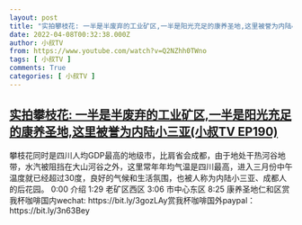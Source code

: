 ```yaml
---
layout: post
title: "实拍攀枝花: 一半是半废弃的工业矿区,一半是阳光充足的康养圣地,这里被誉为内陆小三亚(小叔TV EP190)"
date: 2022-04-08T00:32:38.000Z
author: 小叔TV
from: https://www.youtube.com/watch?v=Q2NZhh0TWno
tags: [ 小叔TV ]
comments: True
categories: [ 小叔TV ]
---
```

<!--1649377958000-->
[实拍攀枝花: 一半是半废弃的工业矿区,一半是阳光充足的康养圣地,这里被誉为内陆小三亚(小叔TV EP190)](https://www.youtube.com/watch?v=Q2NZhh0TWno)
------

<div>
攀枝花同时是四川人均GDP最高的地级市，比肩省会成都，由于地处干热河谷地带，水汽被阻挡在大山河谷之外，这里常年年均气温是四川最高，进入三月份中午温度就已经超过30度，良好的气候和生活氛围，也被人称为内陆小三亚、成都人的后花园。 0:00 介绍 1:29 老矿区西区 3:06 市中心东区 8:25 康养圣地仁和区赏我杯咖啡国内wechat: https://bit.ly/3gozLAy赏我杯咖啡国外paypal：https://bit.ly/3n63Bey
</div>
